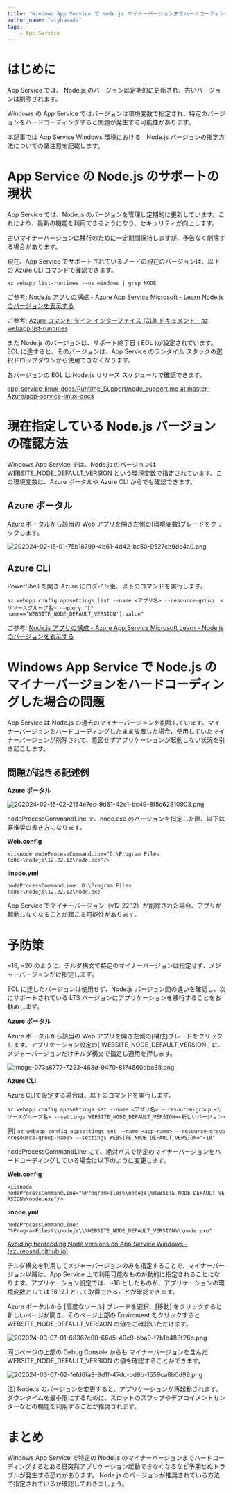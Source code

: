```yaml
---
title: "Windows App Service で Node.js マイナーバージョンまでハードコーディングすることは非推奨です"
author_name: "a-yhamada"
tags:
    - App Service
---
```


#  はじめに

App Service では、 Node.js のバージョンは定期的に更新され、古いバージョンは削除されます。

Windows の App Service ではバージョンは環境変数で指定され、特定のバージョンをハードコーディングすると問題が発生する可能性があります。

本記事では App Service Windows 環境における　Node.js バージョンの指定方法についての諸注意を記載します。

# App Service の Node.js のサポートの現状
 
App Service では、Node.js のバージョンを管理し定期的に更新しています。これにより、最新の機能を利用できるようになり、セキュリティが向上します。

古いマイナーバージョンは移行のために一定期間保持しますが、予告なく削除する場合があります。 

現在、App Service でサポートされているノードの現在のバージョンは、以下の Azure CLI コマンドで確認できます。

 `az webapp list-runtimes --os windows | grep NODE`

ご参考: [Node.js アプリの構成 - Azure App Service Microsoft - Learn Node.js のバージョンを表示する](https://learn.microsoft.com/ja-jp/azure/app-service/configure-language-nodejs?pivots=platform-windows#show-nodejs-version)

ご参考: [Azure コマンド ライン インターフェイス (CLI) ドキュメント - az webapp list-runtimes](https://learn.microsoft.com/ja-jp/cli/azure/webapp?view=azure-cli-latest#az-webapp-list-runtimes)

また Node.js のバージョンは、サポート終了日 ( EOL )が設定されています。EOL に達すると、そのバージョンは、App Service のランタイム スタックの選択ドロップダウンから使用できなくなります。

各バージョンの EOL は Node.js リリース スケジュールで確認できます。

[app-service-linux-docs/Runtime_Support/node_support.md at master · Azure/app-service-linux-docs](https://github.com/Azure/app-service-linux-docs/blob/master/Runtime_Support/node_support.md)



# 現在指定している Node.js バージョンの確認方法

Windows App Service では、Node.js のバージョンは WEBSITE_NODE_DEFAULT_VERSION という環境変数で指定されています。この環境変数は、Azure ポータルや Azure CLI からでも確認できます。

## Azure ポータル

Azure ポータルから該当の Web アプリを開き左側の[環境変数]ブレードをクリックします。

![202024-02-15-01-75b18799-4b61-4d42-bc50-9527cb9de4a0.png]({{site.baseurl}}/media/2024/03/202024-02-15-01-75b18799-4b61-4d42-bc50-9527cb9de4a0.png)

## Azure CLI

PowerShell を開き Azure にログイン後、以下のコマンドを実行します。

`az webapp config appsettings list --name <アプリ名> --resource-group  <リソースグループ名> --query "[?name=='WEBSITE_NODE_DEFAULT_VERSION'].value"`

ご参考: [Node.js アプリの構成 - Azure App Service Microsoft Learn - Node.js のバージョンを表示する](https://learn.microsoft.com/ja-jp/azure/app-service/configure-language-nodejs?pivots=platform-linux#set-nodejs-version)

# Windows App Service で Node.js のマイナーバージョンをハードコーディングした場合の問題

App Service は Node.js の過去のマイナーバージョンを削除しています。マイナーバージョンをハードコーディングしたまま放置した場合、使用していたマイナーバージョンが削除されて、意図せずアプリケーションが起動しない状況を引き起こします。

## 問題が起きる記述例

**Azure ポータル** 

![202024-02-15-02-2154e7ec-9d61-42e1-bc49-8f5c62310903.png]({{site.baseurl}}/media/2024/03/202024-02-15-02-2154e7ec-9d61-42e1-bc49-8f5c62310903.png)

nodeProcessCommandLine で、node.exe のバージョンを指定した際、以下は非推奨の書き方になります。

**Web.config**

`<iisnode nodeProcessCommandLine="D:\Program Files (x86)\nodejs\12.22.12\node.exe"/>`


**iinode.yml**

`nodeProcessCommandLine: D:\Program Files (x86)\nodejs\12.22.12\node.exe`

App Service でマイナーバージョン（v12.22.12）が削除された場合、アプリが起動しなくなることが起こる可能性があります。

# 予防策

 ~18, ~20 のように、チルダ構文で特定のマイナーバージョンは指定せず、メジャーバージョンだけ指定します。

EOL に達したバージョンは使用せず、Node.js バージョン間の違いを確認し、次にサポートされている LTS バージョンにアプリケーションを移行することをお勧めします。

**Azure ポータル**

Azure ポータルから該当の Web アプリを開き左側の[構成]ブレードをクリックします。アプリケーション設定の[ WEBSITE_NODE_DEFAULT_VERSION ] に、メジャーバージョンだけチルダ構文で指定し適用を押します。

![image-073a8777-7223-463d-9470-8174660dbe38.png]({{site.baseurl}}/media/2024/03/image-073a8777-7223-463d-9470-8174660dbe38.png)

**Azure CLI**

Azure CLIで設定する場合は、以下のコマンドを実行します。

`az webapp config appsettings set --name <アプリ名> --resource-group <リソースグループ名> --settings WEBSITE_NODE_DEFAULT_VERSION=<新しいバージョン>`

例)
`az webapp config appsettings set --name <app-name> --resource-group <resource-group-name> --settings WEBSITE_NODE_DEFAULT_VERSION="~18"`

nodeProcessCommandLine にて、絶対パスで特定のマイナーバージョンをハードコーディングしている場合は以下のように変更します。

**Web.config** 

`<iisnode nodeProcessCommandLine="%ProgramFiles%\nodejs\%WEBSITE_NODE_DEFAULT_VERSION%\node.exe"/>`
 
**iinode.yml** 

`nodeProcessCommandLine: "%ProgramFiles%\\nodejs\\%WEBSITE_NODE_DEFAULT_VERSION%\\node.exe"`

[Avoiding hardcoding Node versions on App Service Windows - (azureossd.github.io)](https://azureossd.github.io/2022/06/24/Avoiding-hardcoding-Node-versions-on-App-Service-Windows/)


チルダ構文を利用してメジャーバージョンのみを指定することで、マイナーバージョン以降は、App Service 上で利用可能なものが動的に指定されることになります。アプリケーション設定では、~18 としたものが、アプリケーションの環境変数としては 18.12.1 として取得できることが確認できます。

Azure ポータルから [高度なツール] ブレードを選択、[移動] をクリックすると新しいページが開き、そのページ上部の Enviroment をクリックすると WEBSITE_NODE_DEFAULT_VERSION の値をご確認いただけます。

![202024-03-07-01-68367c00-66d5-40c9-bba9-f7b1b483f26b.png]({{site.baseurl}}/media/2024/03/202024-03-07-01-68367c00-66d5-40c9-bba9-f7b1b483f26b.png)

同じページの上部の Debug Console からも マイナーバージョンを含んだ WEBSITE_NODE_DEFAULT_VERSION の値を確認することができます。

![202024-03-07-02-fefd6fa3-9d1f-47dc-bd9b-1559ca8b0d99.png]({{site.baseurl}}/media/2024/03/202024-03-07-02-fefd6fa3-9d1f-47dc-bd9b-1559ca8b0d99.png)

注) Node.js のバージョンを変更すると、アプリケーションが再起動されます。ダウンタイムを最小限にするために、スロットのスワップやデプロイメントセンターなどの機能を利用することが推奨されます。


# まとめ
 
Windows App Service で特定の Node.js のマイナーバージョンまでハードコーディングするとある日突然アプリケーション起動できなくなるなど予期せぬトラブルが発生する恐れがあります。 Node.js のバージョンが推奨されている方法で指定されているか確認しておきましょう。

